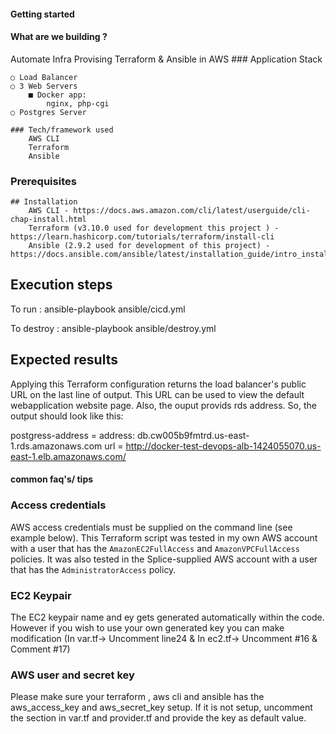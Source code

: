 
#### Getting started

####  What are we building ?
Automate Infra Provising Terraform & Ansible in AWS
    ### Application Stack
    
    ○ Load Balancer
    ○ 3 Web Servers
        ■ Docker app:
            nginx, php-cgi 
    ○ Postgres Server

    ### Tech/framework used
        AWS CLI
        Terraform
        Ansible


### Prerequisites
    ## Installation
        AWS CLI - https://docs.aws.amazon.com/cli/latest/userguide/cli-chap-install.html
        Terraform (v3.10.0 used for development this project ) - https://learn.hashicorp.com/tutorials/terraform/install-cli 
        Ansible (2.9.2 used for development of this project) -  https://docs.ansible.com/ansible/latest/installation_guide/intro_installation.html 


## Execution steps

To run : ansible-playbook ansible/cicd.yml

To destroy : ansible-playbook ansible/destroy.yml

## Expected results 

Applying this Terraform configuration returns the load balancer's public URL on the last line of output.  This URL can be used to view the default webapplication website page. Also, the ouput provids rds address. So, the output should look like this:

postgress-address = address: db.cw005b9fmtrd.us-east-1.rds.amazonaws.com
url = http://docker-test-devops-alb-1424055070.us-east-1.elb.amazonaws.com/

#### common faq's/ tips

### Access credentials
AWS access credentials must be supplied on the command line (see example below).  This Terraform script was tested in my own AWS account with a user that has the `AmazonEC2FullAccess` and `AmazonVPCFullAccess` policies.  It was also tested in the Splice-supplied AWS account with a user that has the `AdministratorAccess` policy.

### EC2 Keypair 
The EC2 keypair name and ey gets generated automatically within the code. However if you wish to use your own generated key you can make modification (In var.tf-> Uncomment line24 & In ec2.tf-> Uncomment #16 & Comment #17)

### AWS user and secret key
Please make sure your terraform , aws cli and ansible has the aws_access_key and aws_secret_key setup. If it is not setup, uncomment the section in var.tf and provider.tf and provide the key as default value. 







